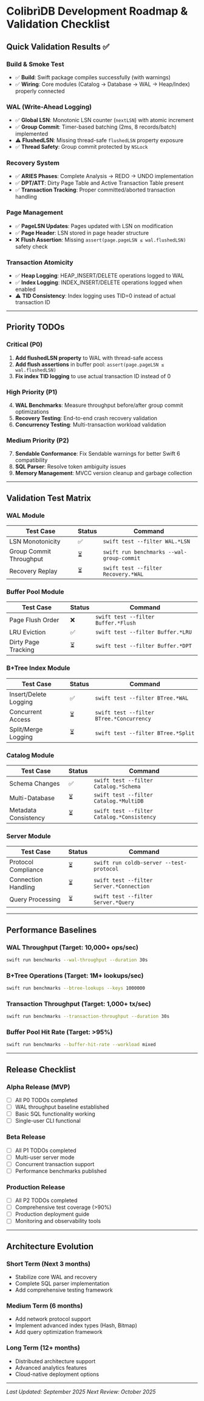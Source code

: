# ColibrìDB Development Roadmap & Validation Checklist

## Quick Validation Results ✅

### Build & Smoke Test
- ✅ **Build**: Swift package compiles successfully (with warnings)
- ✅ **Wiring**: Core modules (Catalog → Database → WAL → Heap/Index) properly connected

### WAL (Write-Ahead Logging)
- ✅ **Global LSN**: Monotonic LSN counter (`nextLSN`) with atomic increment
- ✅ **Group Commit**: Timer-based batching (2ms, 8 records/batch) implemented
- ⚠️  **FlushedLSN**: Missing thread-safe `flushedLSN` property exposure
- ✅ **Thread Safety**: Group commit protected by `NSLock`

### Recovery System  
- ✅ **ARIES Phases**: Complete Analysis → REDO → UNDO implementation
- ✅ **DPT/ATT**: Dirty Page Table and Active Transaction Table present
- ✅ **Transaction Tracking**: Proper committed/aborted transaction handling

### Page Management
- ✅ **PageLSN Updates**: Pages updated with LSN on modification
- ✅ **Page Header**: LSN stored in page header structure
- ❌ **Flush Assertion**: Missing `assert(page.pageLSN ≤ wal.flushedLSN)` safety check

### Transaction Atomicity
- ✅ **Heap Logging**: HEAP_INSERT/DELETE operations logged to WAL
- ✅ **Index Logging**: INDEX_INSERT/DELETE operations logged when enabled
- ⚠️  **TID Consistency**: Index logging uses TID=0 instead of actual transaction ID

---

## Priority TODOs

### Critical (P0)
1. **Add flushedLSN property** to WAL with thread-safe access
2. **Add flush assertions** in buffer pool: `assert(page.pageLSN ≤ wal.flushedLSN)`
3. **Fix index TID logging** to use actual transaction ID instead of 0

### High Priority (P1)
4. **WAL Benchmarks**: Measure throughput before/after group commit optimizations
5. **Recovery Testing**: End-to-end crash recovery validation
6. **Concurrency Testing**: Multi-transaction workload validation

### Medium Priority (P2)
7. **Sendable Conformance**: Fix Sendable warnings for better Swift 6 compatibility
8. **SQL Parser**: Resolve token ambiguity issues
9. **Memory Management**: MVCC version cleanup and garbage collection

---

## Validation Test Matrix

### WAL Module
| Test Case | Status | Command |
|-----------|--------|---------|
| LSN Monotonicity | ✅ | `swift test --filter WAL.*LSN` |
| Group Commit Throughput | ⏳ | `swift run benchmarks --wal-group-commit` |
| Recovery Replay | ⏳ | `swift test --filter Recovery.*WAL` |

### Buffer Pool Module  
| Test Case | Status | Command |
|-----------|--------|---------|
| Page Flush Order | ❌ | `swift test --filter Buffer.*Flush` |
| LRU Eviction | ✅ | `swift test --filter Buffer.*LRU` |
| Dirty Page Tracking | ⏳ | `swift test --filter Buffer.*DPT` |

### B+Tree Index Module
| Test Case | Status | Command |
|-----------|--------|---------|
| Insert/Delete Logging | ✅ | `swift test --filter BTree.*WAL` |
| Concurrent Access | ⏳ | `swift test --filter BTree.*Concurrency` |
| Split/Merge Logging | ⏳ | `swift test --filter BTree.*Split` |

### Catalog Module
| Test Case | Status | Command |
|-----------|--------|---------|
| Schema Changes | ✅ | `swift test --filter Catalog.*Schema` |
| Multi-Database | ⏳ | `swift test --filter Catalog.*MultiDB` |
| Metadata Consistency | ⏳ | `swift test --filter Catalog.*Consistency` |

### Server Module
| Test Case | Status | Command |
|-----------|--------|---------|
| Protocol Compliance | ⏳ | `swift run coldb-server --test-protocol` |
| Connection Handling | ⏳ | `swift test --filter Server.*Connection` |
| Query Processing | ⏳ | `swift test --filter Server.*Query` |

---

## Performance Baselines

### WAL Throughput (Target: 10,000+ ops/sec)
```bash
swift run benchmarks --wal-throughput --duration 30s
```

### B+Tree Operations (Target: 1M+ lookups/sec)
```bash  
swift run benchmarks --btree-lookups --keys 1000000
```

### Transaction Throughput (Target: 1,000+ tx/sec)
```bash
swift run benchmarks --transaction-throughput --duration 30s
```

### Buffer Pool Hit Rate (Target: >95%)
```bash
swift run benchmarks --buffer-hit-rate --workload mixed
```

---

## Release Checklist

### Alpha Release (MVP)
- [ ] All P0 TODOs completed
- [ ] WAL throughput baseline established  
- [ ] Basic SQL functionality working
- [ ] Single-user CLI functional

### Beta Release
- [ ] All P1 TODOs completed
- [ ] Multi-user server mode
- [ ] Concurrent transaction support
- [ ] Performance benchmarks published

### Production Release  
- [ ] All P2 TODOs completed
- [ ] Comprehensive test coverage (>90%)
- [ ] Production deployment guide
- [ ] Monitoring and observability tools

---

## Architecture Evolution

### Short Term (Next 3 months)
- Stabilize core WAL and recovery
- Complete SQL parser implementation
- Add comprehensive testing framework

### Medium Term (6 months)
- Add network protocol support
- Implement advanced index types (Hash, Bitmap)
- Add query optimization framework

### Long Term (12+ months)  
- Distributed architecture support
- Advanced analytics features
- Cloud-native deployment options

---

*Last Updated: September 2025*
*Next Review: October 2025*
